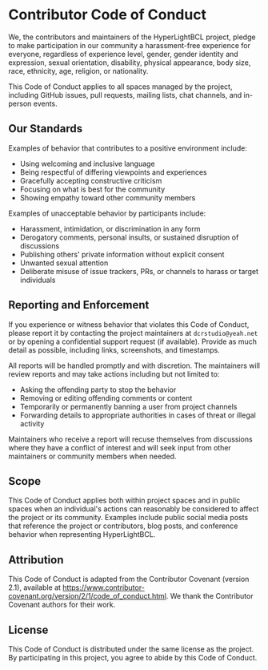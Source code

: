 # Contributor Code of Conduct

We, the contributors and maintainers of the HyperLightBCL project, pledge to make participation in our community a harassment-free experience for everyone, regardless of experience level, gender, gender identity and expression, sexual orientation, disability, physical appearance, body size, race, ethnicity, age, religion, or nationality.

This Code of Conduct applies to all spaces managed by the project, including GitHub issues, pull requests, mailing lists, chat channels, and in-person events.

## Our Standards

Examples of behavior that contributes to a positive environment include:

- Using welcoming and inclusive language
- Being respectful of differing viewpoints and experiences
- Gracefully accepting constructive criticism
- Focusing on what is best for the community
- Showing empathy toward other community members

Examples of unacceptable behavior by participants include:

- Harassment, intimidation, or discrimination in any form
- Derogatory comments, personal insults, or sustained disruption of discussions
- Publishing others' private information without explicit consent
- Unwanted sexual attention
- Deliberate misuse of issue trackers, PRs, or channels to harass or target individuals

## Reporting and Enforcement

If you experience or witness behavior that violates this Code of Conduct, please report it by contacting the project maintainers at `dcrstudio@yeah.net` or by opening a confidential support request (if available). Provide as much detail as possible, including links, screenshots, and timestamps.

All reports will be handled promptly and with discretion. The maintainers will review reports and may take actions including but not limited to:

- Asking the offending party to stop the behavior
- Removing or editing offending comments or content
- Temporarily or permanently banning a user from project channels
- Forwarding details to appropriate authorities in cases of threat or illegal activity

Maintainers who receive a report will recuse themselves from discussions where they have a conflict of interest and will seek input from other maintainers or community members when needed.

## Scope

This Code of Conduct applies both within project spaces and in public spaces when an individual's actions can reasonably be considered to affect the project or its community. Examples include public social media posts that reference the project or contributors, blog posts, and conference behavior when representing HyperLightBCL.

## Attribution

This Code of Conduct is adapted from the Contributor Covenant (version 2.1), available at https://www.contributor-covenant.org/version/2/1/code_of_conduct.html. We thank the Contributor Covenant authors for their work.

## License

This Code of Conduct is distributed under the same license as the project. By participating in this project, you agree to abide by this Code of Conduct.